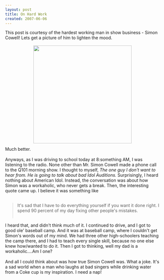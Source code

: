 ```yaml
---
layout: post
title: On Hard Work
created: 2007-06-06
---
```

<p>This post is courtesy of the hardest working man in show business - Simon Cowell! Lets get a picture of him to lighten the mood.<br />
	<br />
	<a href="http://www.nndb.com/people/879/000027798/simon-cowell.jpg" onblur="try {parent.deselectBloggerImageGracefully();} catch(e) {}"><img alt="" border="0" src="http://www.nndb.com/people/879/000027798/simon-cowell.jpg" style="margin: 0px auto 10px; display: block; text-align: center; cursor: pointer; width: 320px;" /></a>Much better.<br />
	<br />
	Anyways, as I was driving to school today at 8:something AM, I was listening to the radio. None other than Mr. Simon Cowell made a phone call to the Q101 morning show. I thought to myself, <span style="font-style: italic;">The one guy I don&#39;t want to hear from. He is going to talk about bad Idol Auditions.</span> Surprisingly, I heard nothing about American Idol. Instead, the conversation was about how Simon was a workaholic, who never gets a break. Then, the interesting quote came up. I believe it was something like<br />
	&nbsp;</p>
<blockquote>
	It&#39;s sad that I have to do everything yourself if you want it done right. I spend 90 percent of my day fixing other people&#39;s mistakes.<br />
	&nbsp;</blockquote>
<p>I heard that, and didn&#39;t think much of it. I continued to drive, and I got to good ole&#39; baseball camp. And it was at baseball camp, where I couldn&#39;t get Simon&#39;s words out of my mind. We had three other high-schoolers teaching the camp there, and I had to teach every single skill, because no one else knew how/wanted to do it. Then I got to thinking, well my dad is a workaholic....Am I one?<br />
	<br />
	And all I could think about was how true Simon Cowell was. What a joke. It&#39;s a sad world when a man who laughs at bad singers while drinking water from a Coke cup is my inspiration. I need a nap!</p>
